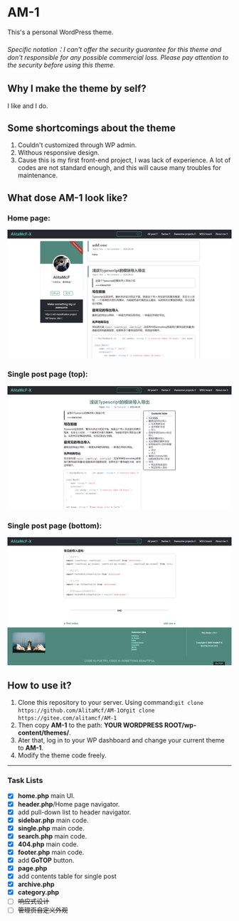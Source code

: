 # AM-1
This's a personal WordPress theme.
###### Specific notation：I can't offer the security guarantee for this theme and don't responsible for any possible commercial loss. Please pay attention to the security before using this theme.

## Why I make the theme by self?
I like and I do.

## Some shortcomings about the theme
1. Couldn't customized through WP admin.
2. Withous responsive design.
3. Cause this is my first front-end project, I was lack of experience. A lot of codes are not standard enough, and this will cause many troubles for maintenance.

## What dose AM-1 look like?
### Home page:
![AM-1](screenshot.PNG)
### Single post page (top):
![head](img/top.png)
### Single post page (bottom):
![tail](img/bottom.png)

## How to use it?
1. Clone this repository to your server. Using command:`git clone https://github.com/AlitaMcf/AM-1`or`git clone https://gitee.com/alitamcf/AM-1`
2. Then copy **AM-1** to the path: **YOUR WORDPRESS ROOT/wp-content/themes/**. 
3. Ater that, log in to your WP dashboard and change your current theme to **AM-1**.
4. Modify the theme code freely.

****

### Task Lists
- [x] **home.php** main UI.
- [x] **header.php**/Home page navigator.
- [x] add pull-down list to header navigator.
- [x] **sidebar.php** main code.
- [x] **single.php** main code.
- [x] **search.php** main code.
- [x] **404.php** main code.
- [x] **footer.php** main code.
- [x] add **GoTOP** button.
- [x] **page.php**
- [x] add contents table for single post
- [x] **archive.php**
- [x] **category.php**
- [ ] ~~响应式设计~~
- [ ] ~~管理页自定义外观~~
